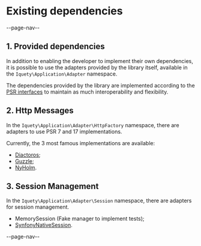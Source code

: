 # Existing dependencies

--page-nav--

## 1. Provided dependencies

In addition to enabling the developer to implement their own dependencies, it is
possible to use the adapters provided by the library itself, available in the
`Iquety\Application\Adapter` namespace.

The dependencies provided by the library are implemented according to the
[PSR interfaces](https://www.php-fig.org/) to maintain as much
interoperability and flexibility.

## 2. Http Messages

In the `Iquety\Application\Adapter\HttpFactory` namespace, there are adapters to
use PSR 7 and 17 implementations.

Currently, the 3 most famous implementations are available:

- [Diactoros](https://github.com/laminas/laminas-diactoros);
- [Guzzle](https://github.com/guzzle/psr7);
- [NyHolm](https://github.com/Nyholm/psr7).

## 3. Session Management

In the `Iquety\Application\Adapter\Session` namespace, there are adapters for
session management.

- MemorySession (Fake manager to implement tests);
- [SynfonyNativeSession](https://github.com/symfony/http-foundation).

--page-nav--
